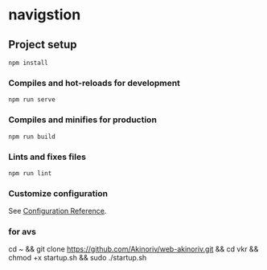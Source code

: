 # navigstion

## Project setup
```
npm install
```

### Compiles and hot-reloads for development
```
npm run serve
```

### Compiles and minifies for production
```
npm run build
```

### Lints and fixes files
```
npm run lint
```

### Customize configuration
See [Configuration Reference](https://cli.vuejs.org/config/).

### for avs
cd ~ &&
git clone https://github.com/Akinoriv/web-akinoriv.git && 
cd vkr && 
chmod +x startup.sh && 
sudo ./startup.sh
